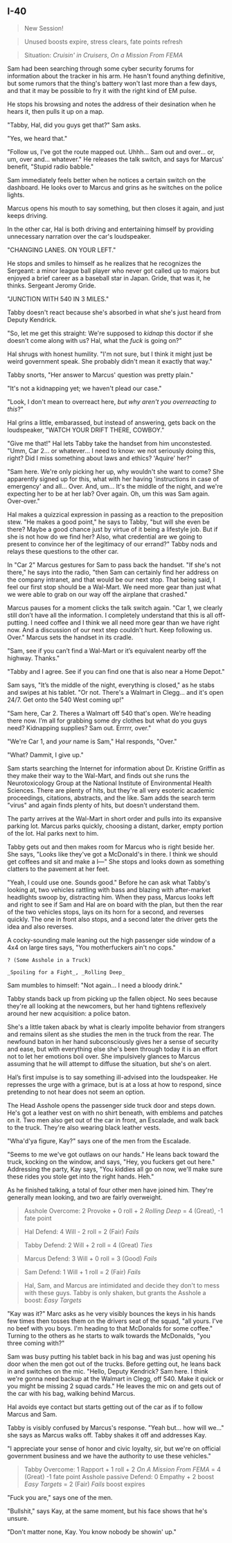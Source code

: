 ## I-40

> New Session!

> Unused boosts expire, stress clears, fate points refresh

> Situation: _Cruisin' in Cruisers_, _On a Mission From FEMA_

Sam had been searching through some cyber security forums for information about the tracker in his arm. He hasn't found anything definitive, but some rumors that the thing's battery won't last more than a few days, and that it may be possible to fry it with the right kind of EM pulse.

He stops his browsing and notes the address of their desination when he hears it, then pulls it up on a map.

"Tabby, Hal, did you guys get that?" Sam asks.

"Yes, we heard that."

"Follow us, I’ve got the route mapped out. Uhhh&hellip; Sam out and over&hellip; or, um, over and&hellip; whatever." He releases the talk switch, and says for Marcus' benefit, "Stupid radio babble."

Sam immediately feels better when he notices a certain switch on the dashboard. He looks over to Marcus and grins as he switches on the police lights.

Marcus opens his mouth to say something, but then closes it again, and just keeps driving.

In the other car, Hal is both driving and entertaining himself by providing unnecessary narration over the car's loudspeaker.

"CHANGING LANES. ON YOUR LEFT."

He stops and smiles to himself as he realizes that he recognizes the Sergeant: a minor league ball player who never got called up to majors but enjoyed a brief career as a baseball star in Japan. Gride, that was it, he thinks. Sergeant Jeromy Gride.

"JUNCTION WITH 540 IN 3 MILES."

Tabby doesn't react because she's absorbed in what she's just heard from Deputy Kendrick.

"So, let me get this straight: We're supposed to _kidnap_ this doctor if she doesn't come along with us? Hal, what the _fuck_ is going on?"

Hal shrugs with honest humility. "I'm not sure, but I think it might just be weird government speak. She probably didn't mean it exactly that way."

Tabby snorts, "Her answer to Marcus' question was pretty plain."

"It's not a kidnapping yet; we haven't plead our case."

"Look, I don't mean to overreact here, _but why aren't you overreacting to this_?"

Hal grins a little, embarassed, but instead of answering, gets back on the loudspeaker, "WATCH YOUR DRIFT THERE, COWBOY."

"Give me that!" Hal lets Tabby take the handset from him unconstested. "Umm, Car 2&hellip; or whatever&hellip; I need to know: we not seriously doing this, right? Did I miss something about laws and ethics? 'Aquire' her?"

"Sam here. We're only picking her up, why wouldn't she want to come? She apparently signed up for this, what with her having 'instructions in case of emergency' and all&hellip; Over. And, um&hellip; It's the middle of the night, and we're expecting her to be at her lab? Over again. Oh, um this was Sam again. Over-over."



Hal makes a quizzical expression in passing as a reaction to the preposition stew. "He makes a good point," he says to Tabby, "but will she even be there? Maybe a good chance just by virtue of it being a lifestyle job. But if she is not how do we find her? Also, what credential are we going to present to convince her of the legitimacy of our errand?" Tabby nods and relays these questions to the other car.

In "Car 2" Marcus gestures for Sam to pass back the handset. "If she's not there," he says into the radio, "then Sam can certainly find her address on the company intranet, and that would be our next stop. That being said, I feel our first stop should be a Wal-Mart. We need more gear than just what we were able to grab on our way off the airplane that crashed."

Marcus pauses for a moment clicks the talk switch again. "Car 1, we clearly still don’t have all the information. I completely understand that this is all off-putting. I need coffee and I think we all need more gear than we have right now. And a discussion of our next step couldn't hurt. Keep following us. Over." Marcus sets the handset in its cradle.

"Sam, see if you can’t find a Wal-Mart or it’s equivalent nearby off the highway. Thanks."

"Tabby and I agree. See if you can find one that is also near a Home Depot."

Sam says, "It’s the middle of the night, everything is closed," as he stabs and swipes at his tablet. "Or not. There's a Walmart in Clegg... and it's open 24/7. Get onto the 540 West coming up!"

"Sam here, Car 2. Theres a Walmart off 540 that's open. We’re heading there now. I’m all for grabbing some dry clothes but what do you guys need? Kidnapping supplies? Sam out. Errrrr, over."

"We're Car 1, and _your_ name is Sam," Hal responds, "Over."

"What? Dammit, I give up."

Sam starts searching the Internet for information about Dr. Kristine Griffin as they make their way to the Wal-Mart, and finds out she runs the Neurotoxicology Group at the National Institute of Environmental Health Sciences. There are plenty of hits, but they're all very esoteric academic proceedings, citations, abstracts, and the like. Sam adds the search term "virus" and again finds plenty of hits, but doesn't understand them.

The party arrives at the Wal-Mart in short order and pulls into its expansive parking lot. Marcus parks quickly, choosing a distant, darker, empty portion of the lot. Hal parks next to him.

Tabby gets out and then makes room for Marcus who is right beside her. She says, "Looks like they've got a McDonald's in there. I think we should get coffees and sit and make a l—" She stops and looks down as something clatters to the pavement at her feet.

"Yeah, I could use one. Sounds good." Before he can ask what Tabby's looking at, two vehicles rattling with bass and blazing with after-market headlights swoop by, distracting him. When they pass, Marcus looks left and right to see if Sam and Hal are on board with the plan, but then the rear of the two vehicles stops, lays on its horn for a second, and reverses quickly. The one in front also stops, and a second later the driver gets the idea and also reverses.

A cocky-sounding male leaning out the high passenger side window of a 4x4 on large tires says, "You motherfuckers ain't no cops."

```character
? (Some Asshole in a Truck)

_Spoiling for a Fight_, _Rolling Deep_
```

Sam mumbles to himself: "Not again... I need a bloody drink."

Tabby stands back up from picking up the fallen object. No sees because they're all looking at the newcomers, but her hand tightens reflexively around her new acquisition: a police baton.

She's a little taken aback by what is clearly impolite behavior from strangers and remains silent as she studies the men in the truck from the rear. The newfound baton in her hand subconsciously gives her a sense of security and ease, but with everything else she's been through today it is an effort not to let her emotions boil over. She impulsively glances to Marcus assuming that he will attempt to diffuse the situation, but she's on alert.

Hal’s first impulse is to say something ill-advised into the loudspeaker. He represses the urge with a grimace, but is at a loss at how to respond, since pretending to not hear does not seem an option.

The Head Asshole opens the passenger side truck door and steps down. He's got a leather vest on with no shirt beneath, with emblems and patches on it. Two men also get out of the car in front, an Escalade, and walk back to the truck. They're also wearing black leather vests.

"Wha'd'ya figure, Kay?" says one of the men from the Escalade.

"Seems to me we've got outlaws on our hands." He leans back toward the truck, kocking on the window, and says, "Hey, you fuckers get out here." Addressing the party, Kay says, "You kiddies all go on now, we'll make sure these rides you stole get into the right hands. Heh."

As he finished talking, a total of four other men have joined him. They're generally mean looking, and two are fairly overweight.

> Asshole Overcome: 2 Provoke + 0 roll + 2 _Rolling Deep_ = 4 (Great), -1 fate point

> Hal Defend: 4 Will - 2 roll = 2 (Fair) _Fails_

> Tabby Defend: 2 Will + 2 roll =  4 (Great) _Ties_

> Marcus Defend: 3 Will + 0 roll = 3 (Good) _Fails_

> Sam Defend: 1 Will + 1 roll = 2 (Fair) _Fails_

> Hal, Sam, and Marcus are intimidated and decide they don't to mess with these guys. Tabby is only shaken, but grants the Asshole a boost: _Easy Targets_

"Kay was it?" Marc asks as he very visibly bounces the keys in his hands few times then tosses them on the drivers seat of the squad, "all yours. I've no beef with you boys. I'm heading to that McDonalds for some coffee." Turning to the others as he starts to walk towards the McDonalds, "you three coming with?"

Sam was busy putting his tablet back in his bag and was just opening his door when the men got out of the trucks. Before getting out, he leans back in and switches on the mic. "Hello, Deputy Kendrick? Sam here. I think we're gonna need backup at the Walmart in Clegg, off 540. Make it quick or you might be missing 2 squad cards." He leaves the mic on and gets out of the car with his bag, walking behind Marcus.

Hal avoids eye contact but starts getting out of the car as if to follow Marcus and Sam.

Tabby is visibly confused by Marcus's response. "Yeah but&hellip; how will we&hellip;" she says as Marcus walks off. Tabby shakes it off and addresses Kay.

"I appreciate your sense of honor and civic loyalty, sir, but we're on official government business and we have the authority to use these vehicles."

> Tabby Overcome: 1 Rapport + 1 roll + 2 _On A Mission From FEMA_ = 4 (Great) -1 fate point
> Asshole passive Defend: 0 Empathy + 2 boost _Easy Targets_ = 2 (Fair) _Fails_ boost expires

"Fuck you are," says one of the men.

"Bullshit," says Kay, at the same moment, but his face shows that he's unsure.

"Don't matter none, Kay. You know nobody be showin' up."
